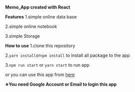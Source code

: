 **Memo_App created with React**

**Features**
1.simple online data base

2.simple online notebook

3.simple Storage

**How to use**
1.clone this repository

2.```yarn install```or```npm install``` to install all package to the app

3.```npm run start``` or  ```yarn start``` to run app

or you can use this app from [here](https://iwagoro.github.io/memo_app/)


**※You need Google Account or Email to login this app**

